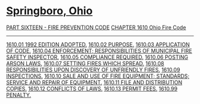 [Springboro, Ohio](indexee20.html)
==================================

[PART SIXTEEN - FIRE PREVENTION CODE](5a09a412.html) [CHAPTER 1610 Ohio
Fire Code](5a18a412.html)

* * * * *

[1610.01 1992 EDITION ADOPTED.](5a38a412.html) [1610.02
PURPOSE.](5a3ea412.html) [1610.03 APPLICATION OF CODE.](5a41a412.html)
[1610.04 ENFORCEMENT; RESPONSIBILITIES OF MUNICIPAL FIRE SAFETY
INSPECTOR.](5a44a412.html) [1610.05 COMPLIANCE REQUIRED.](5a4ea412.html)
[1610.06 POSTING ARSON LAWS.](5a54a412.html) [1610.07 SETTING FIRES
WHICH SPREAD.](5a58a412.html) [1610.08 RESPONSIBILITIES UPON DISCOVERY
OF UNFRIENDLY FIRES.](5a5ca412.html) [1610.09
INSPECTIONS.](5a64a412.html) [1610.10 SALE AND USE OF FIRE EQUIPMENT;
STANDARDS; SERVICE AND REPAIR OF EQUIPMENT.](5a67a412.html) [1610.11
FILE AND DISTRIBUTION COPIES.](5a6da412.html) [1610.12 CONFLICTS OF
LAWS.](5a70a412.html) [1610.13 PERMIT FEES.](5a75a412.html) [1610.99
PENALTY.](5a79a412.html)
